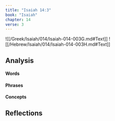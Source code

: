 ```yaml
---
title: "Isaiah 14:3"
book: "Isaiah"
chapter: 14
verse: 3
---
```

![[/Greek/Isaiah/014/Isaiah-014-003G.md#Text]]
![[/Hebrew/Isaiah/014/Isaiah-014-003H.md#Text]]

## Analysis

#### Words

#### Phrases

#### Concepts

## Reflections
